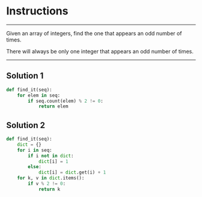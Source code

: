 # Instructions
___
Given an array of integers, find the one that appears an odd number of times.

There will always be only one integer that appears an odd number of times.

---
## Solution 1
```python
def find_it(seq):
    for elem in seq:
        if seq.count(elem) % 2 != 0:
            return elem
```
## Solution 2
```python
def find_it(seq):
    dict = {}
    for i in seq:
        if i not in dict:
            dict[i] = 1
        else:
            dict[i] = dict.get(i) + 1
    for k, v in dict.items():
        if v % 2 != 0:
            return k
